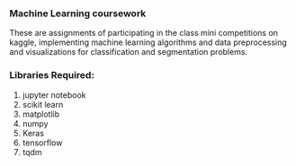 ### Machine Learning coursework
These are assignments of participating in the class mini competitions on kaggle, implementing machine learning algorithms and data preprocessing and visualizations for classification and segmentation problems.

### Libraries Required:
1) jupyter notebook
2) scikit learn 
3) matplotlib
4) numpy
5) Keras
7) tensorflow
8) tqdm
